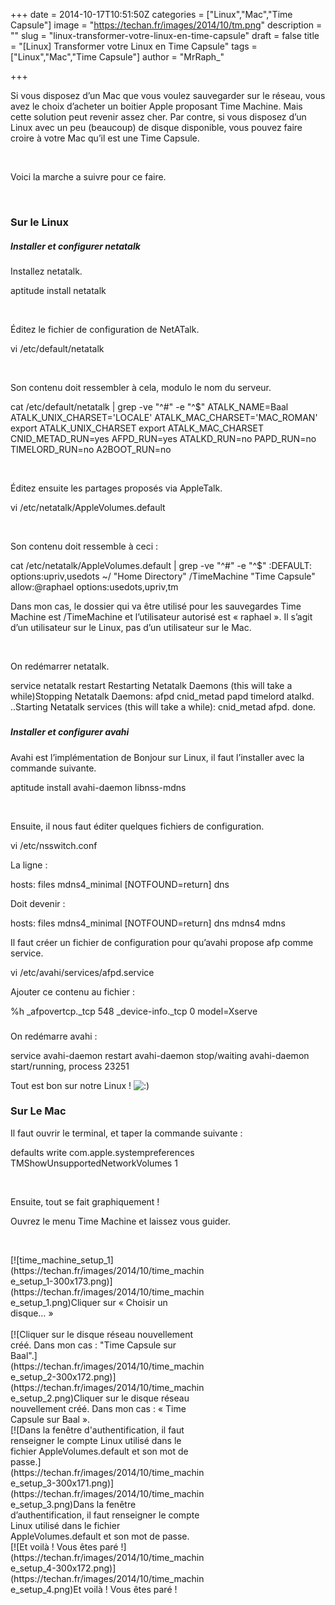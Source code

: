 +++
date = 2014-10-17T10:51:50Z
categories = ["Linux","Mac","Time Capsule"]
image = "https://techan.fr/images/2014/10/tm.png"
description = ""
slug = "linux-transformer-votre-linux-en-time-capsule"
draft = false
title = "[Linux] Transformer votre Linux en Time Capsule"
tags = ["Linux","Mac","Time Capsule"]
author = "MrRaph_"

+++


Si vous disposez d’un Mac que vous voulez sauvegarder sur le réseau, vous avez le choix d’acheter un boitier Apple proposant Time Machine. Mais cette solution peut revenir assez cher. Par contre, si vous disposez d’un Linux avec un peu (beaucoup) de disque disponible, vous pouvez faire croire à votre Mac qu’il est une Time Capsule.  
  
  

Voici la marche a suivre pour ce faire.

 

### Sur le Linux

##### Installer et configurer netatalk

Installez netatalk.

aptitude install netatalk

 

Éditez le fichier de configuration de NetATalk.

vi /etc/default/netatalk

 

Son contenu doit ressembler à cela, modulo le nom du serveur.

cat /etc/default/netatalk | grep -ve "^#" -e "^$" ATALK_NAME=Baal ATALK_UNIX_CHARSET='LOCALE' ATALK_MAC_CHARSET='MAC_ROMAN' export ATALK_UNIX_CHARSET export ATALK_MAC_CHARSET CNID_METAD_RUN=yes AFPD_RUN=yes ATALKD_RUN=no PAPD_RUN=no TIMELORD_RUN=no A2BOOT_RUN=no

 

Éditez ensuite les partages proposés via AppleTalk.

vi /etc/netatalk/AppleVolumes.default

 

Son contenu doit ressemble à ceci :

cat /etc/netatalk/AppleVolumes.default | grep -ve "^#" -e "^$" :DEFAULT: options:upriv,usedots ~/ "Home Directory" /TimeMachine "Time Capsule" allow:@raphael options:usedots,upriv,tm

Dans mon cas, le dossier qui va être utilisé pour les sauvegardes Time Machine est /TimeMachine et l’utilisateur autorisé est « raphael ». Il s’agit d’un utilisateur sur le Linux, pas d’un utilisateur sur le Mac.

 

On redémarrer netatalk.

service netatalk restart Restarting Netatalk Daemons (this will take a while)Stopping Netatalk Daemons: afpd cnid_metad papd timelord atalkd. ..Starting Netatalk services (this will take a while): cnid_metad afpd. done.

##### 

##### Installer et configurer avahi

Avahi est l’implémentation de Bonjour sur Linux, il faut l’installer avec la commande suivante.

aptitude install avahi-daemon libnss-mdns

 

Ensuite, il nous faut éditer quelques fichiers de configuration.

vi /etc/nsswitch.conf

La ligne :

hosts: files mdns4_minimal [NOTFOUND=return] dns

Doit devenir :

hosts: files mdns4_minimal [NOTFOUND=return] dns mdns4 mdns

Il faut créer un fichier de configuration pour qu’avahi propose afp comme service.

vi /etc/avahi/services/afpd.service

Ajouter ce contenu au fichier :

<?xml version="1.0" standalone='no'?><!--*-nxml-*-->  <service-group> <name replace-wildcards="yes">%h</name> <service> <type>_afpovertcp._tcp</type> <port>548</port> </service> <service> <type>_device-info._tcp</type> <port>0</port> <txt-record>model=Xserve</txt-record> </service> </service-group>

### 

On redémarre avahi :

service avahi-daemon restart avahi-daemon stop/waiting avahi-daemon start/running, process 23251

Tout est bon sur notre Linux ! ![:)](http://blog.techan.fr/wp-includes/images/smilies/simple-smile.png)

### Sur Le Mac

Il faut ouvrir le terminal, et taper la commande suivante :

defaults write com.apple.systempreferences TMShowUnsupportedNetworkVolumes 1

 

Ensuite, tout se fait graphiquement !

Ouvrez le menu Time Machine et laissez vous guider.

 

<div class="wp-caption aligncenter" id="attachment_258" style="width: 310px">[![time_machine_setup_1](https://techan.fr/images/2014/10/time_machine_setup_1-300x173.png)](https://techan.fr/images/2014/10/time_machine_setup_1.png)Cliquer sur « Choisir un disque… »

</div> 

<div class="wp-caption aligncenter" id="attachment_259" style="width: 310px">[![Cliquer sur le disque réseau nouvellement créé. Dans mon cas : "Time Capsule sur Baal".](https://techan.fr/images/2014/10/time_machine_setup_2-300x172.png)](https://techan.fr/images/2014/10/time_machine_setup_2.png)Cliquer sur le disque réseau nouvellement créé.  
Dans mon cas : « Time Capsule sur Baal ».

</div><div class="wp-caption aligncenter" id="attachment_260" style="width: 310px">[![Dans la fenêtre d'authentification, il faut renseigner le compte Linux utilisé dans le fichier AppleVolumes.default et son mot de passe.](https://techan.fr/images/2014/10/time_machine_setup_3-300x171.png)](https://techan.fr/images/2014/10/time_machine_setup_3.png)Dans la fenêtre d’authentification, il faut renseigner le compte Linux utilisé dans le fichier AppleVolumes.default et son mot de passe.

</div><div class="wp-caption aligncenter" id="attachment_261" style="width: 310px">[![Et voilà ! Vous êtes paré !](https://techan.fr/images/2014/10/time_machine_setup_4-300x172.png)](https://techan.fr/images/2014/10/time_machine_setup_4.png)Et voilà ! Vous êtes paré !

</div> 


